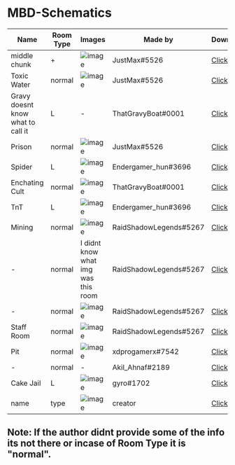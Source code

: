 <h1 id="mbd-schematics">MBD-Schematics</h1>
<table>
<thead>
<tr>
<th>Name</th>
<th>Room Type</th>
<th>Images</th>
<th>Made by</th>
<th>Download</th>
</tr>
</thead>
<tbody>
<tr>
<td>middle chunk</td>
<td>+</td>
<td><img src="https://github.com/Zero5G/MBD-Schematics/blob/main/Screenshots/JustMax/JustMax-type=+.png?raw=true" alt="image"></td>
<td>JustMax#5526</td>
<td><a href="https://github.com/Zero5G/MBD-Schematics/blob/main/Schematics/JustMax/middle2.schem?raw=true">Click here</a></td>
</tr>
<tr>
<td>Toxic Water</td>
<td>normal</td>
<td><img src="https://github.com/Zero5G/MBD-Schematics/blob/main/Screenshots/JustMax/toxicwater.png?raw=true" alt="image"></td>
<td>JustMax#5526</td>
<td><a href="https://github.com/Zero5G/MBD-Schematics/blob/main/Schematics/JustMax/toxic_water.schem?raw=true">Click here</a></td>
</tr>
<tr>
<td>Gravy doesnt know what to call it</td>
<td>L</td>
<td>-</td>
<td>ThatGravyBoat#0001</td>
<td><a href="https://github.com/Zero5G/MBD-Schematics/blob/main/Schematics/ThatGravyBoat/1-1corner_caged_chest.schem?raw=true">Click here</a></td>
</tr>
<tr>
<td>Prison</td>
<td>normal</td>
<td><img src="https://github.com/Zero5G/MBD-Schematics/blob/main/Screenshots/JustMax/prison.png?raw=true" alt="image"></td>
<td>JustMax#5526</td>
<td><a href="https://github.com/Zero5G/MBD-Schematics/blob/main/Schematics/JustMax/prison.schem?raw=true">Click here</a></td>
</tr>
<tr>
<td>Spider</td>
<td>L</td>
<td><img src="https://github.com/Zero5G/MBD-Schematics/blob/main/Screenshots/Endergamer_hun/spider.png?raw=true" alt="image"></td>
<td>Endergamer_hun#3696</td>
<td><a href="https://github.com/Zero5G/MBD-Schematics/blob/main/Schematics/Endergamer_hun/1_chunk_corner_spiders.schem?raw=true">Click here</a></td>
</tr>
<tr>
<td>Enchating Cult</td>
<td>normal</td>
<td><img src="https://github.com/Zero5G/MBD-Schematics/blob/main/Screenshots/ThatGravyBoat/ench-cult.png?raw=true" alt="image"></td>
<td>ThatGravyBoat#0001</td>
<td><a href="https://github.com/Zero5G/MBD-Schematics/blob/main/Schematics/ThatGravyBoat/1-1enchanting_cult.schem?raw=true">Click here</a></td>
</tr>
<tr>
<td>TnT</td>
<td>L</td>
<td><img src="https://github.com/Zero5G/MBD-Schematics/blob/main/Screenshots/Endergamer_hun/tnt.jpg?raw=true" alt="image"></td>
<td>Endergamer_hun#3696</td>
<td><a href="https://github.com/Zero5G/MBD-Schematics/blob/main/Schematics/Endergamer_hun/tnt_X_room.schem?raw=true">Click here</a></td>
</tr>
<tr>
<td>Mining</td>
<td>normal</td>
<td><img src="https://github.com/Zero5G/MBD-Schematics/blob/main/Screenshots/RaidShadowLegends/mining.png?raw=true" alt="image"></td>
<td>RaidShadowLegends#5267</td>
<td><a href="https://github.com/Zero5G/MBD-Schematics/blob/main/Schematics/RaidShadowLegends/Dungeon_Room_Mining_Themed.schem?raw=true">Click here</a></td>
</tr>
<tr>
<td>-</td>
<td>normal</td>
<td>I didnt know what img was this room</td>
<td>RaidShadowLegends#5267</td>
<td><a href="https://github.com/Zero5G/MBD-Schematics/blob/main/Schematics/RaidShadowLegends/dungeon_room_3.schem?raw=true">Click here</a></td>
</tr>
<tr>
<td>-</td>
<td>normal</td>
<td><img src="https://github.com/Zero5G/MBD-Schematics/blob/main/Screenshots/RaidShadowLegends/1.png?raw=true" alt="image"></td>
<td>RaidShadowLegends#5267</td>
<td><a href="https://github.com/Zero5G/MBD-Schematics/blob/main/Schematics/RaidShadowLegends/dungeon_room_4.schem?raw=true">Click here</a></td>
</tr>
<tr>
<td>Staff Room</td>
<td>normal</td>
<td><img src="https://github.com/Zero5G/MBD-Schematics/blob/main/Screenshots/RaidShadowLegends/staffroom.png?raw=true" alt="image"></td>
<td>RaidShadowLegends#5267</td>
<td><a href="https://github.com/Zero5G/MBD-Schematics/blob/main/Schematics/RaidShadowLegends/dungeon_room_5.schem?raw=true">Click here</a></td>
</tr>
<tr>
<td>Pit</td>
<td>normal</td>
<td><img src="https://github.com/Zero5G/MBD-Schematics/blob/main/Screenshots/xdprogamer/pit.png?raw=true" alt="image"></td>
<td>xdprogamerx#7542</td>
<td><a href="https://github.com/Zero5G/MBD-Schematics/blob/main/Schematics/xdprogamer/Pit.schem?raw=true">Click here</a></td>
</tr>
<tr>
<td>-</td>
<td>normal</td>
<td>-</td>
<td>Akil_Ahnaf#2189</td>
<td><a href="https://github.com/Zero5G/MBD-Schematics/blob/main/Schematics/Akil_Ahnaf/moul_berry_dungeons_room_1x1_v2.schem?raw=true">Click here</a></td>
</tr>
<tr>
<td>Cake Jail</td>
<td>L</td>
<td><img src="https://github.com/Zero5G/MBD-Schematics/blob/main/Screenshots/gyro/cake.png?raw=true" alt="image"></td>
<td>gyro#1702</td>
<td><a href="https://github.com/Zero5G/MBD-Schematics/blob/main/Schematics/gyro/room_cake_jail.schem?raw=true">Click here</a></td>
</tr>
<tr>
<td>name</td>
<td>type</td>
<td><img src="" alt="image"></td>
<td>creator</td>
<td><a href="">Click here</a></td>
</tr>
</tbody>
</table>
<h2 id="note-if-the-author-didnt-provide-some-of-the-info-its-not-there-or-incase-of-room-type-it-is-normal-">Note: If the author didnt provide some of the info its not there or incase of Room Type it is &quot;normal&quot;.</h2>
